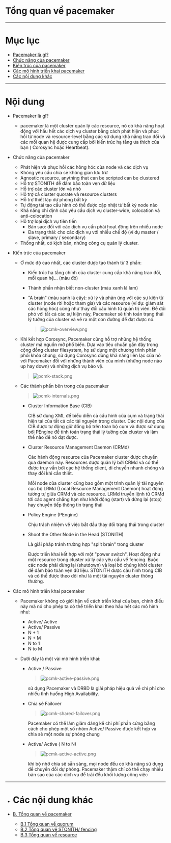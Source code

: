 # Tổng quan về pacemaker


___


# Mục lục

+ [Pacemaker là gì?](#concepts)
+ [Chức năng của pacemaker](#feature)
+ [Kiến trúc của pacemaker](#infras)
+ [Các mô hình triển khai pacemaker](#typically)
+ [Các nội dung khác](#others-content)


___

# Nội dung

+  <a name="concepts">Pacemaker là gì?</a>

	- pacemaker là một cluster quản lý các resource, nó có khả năng hoạt động với hầu hết các dịch vụ cluster bằng cách phát hiện và phục hồi từ node và resource-level bằng các sử dụng khả năng trao đổi và các mối quan hệ được cung cấp bởi kiến trúc hạ tầng ưa thích của bạn ( Corosync hoặc Heartbeat).

+  <a name="feature">Chức năng của pacemaker</a>

	- Phát hiện và phục hồi các hỏng hóc của node và các dịch vụ
	- Không yêu cầu chia sẻ không gian lưu trữ
	- Agnostic resource, anything that can be scripted can be clustered
	- Hỗ trợ STONITH để đảm bảo toàn vẹn dữ liệu
	- Hỗ trợ các cluster lớn và nhỏ
	- Hỗ trợ cả cluster quorate và resource clusters
	- Hỗ trợ thiết lập dự phòng bất kỳ
	- Tự động tái tạo cấu hình có thể được cập nhật từ bất kỳ node nào
	- Khả năng chỉ định các yêu cầu dịch vụ cluster-wide, colocation và anti-colocation
	- Hỗ trợ loại dịch vụ tiên tiến
		- Bản sao: đối với các dịch vụ cần phải hoạt động trên nhiều node
		- Đa trạng thái: cho các dịch vụ với nhiều chế độ (ví dụ master / slave, primary / secondary)
	- Thống nhất, có kịch bản, những công cụ quản lý cluster.

+  <a name="infras">Kiến trúc của pacemaker</a>
	
	- Ở mức độ cao nhất, các cluster được tạo thành từ 3 phần:

		+ Kiến trúc hạ tầng chính của cluster cung cấp khả năng trao đổi, mối quan hệ... (màu đỏ)
		+ Thành phần nhận biết non-cluster  (màu xanh lá lam)
		+ "A brain" (màu xanh lá cây): xử lý và phản ứng với các sự kiện từ cluster (node rời hoặc tham gia) và các resource (ví dụ: giám sát các hỏng hóc) cũng như thay đổi cấu hình từ quản trị viên. Để đối phó với tất cả các sự kiện này, Pacemaker sẽ tính toán trạng thái lý tưởng của cluster và vẽ ra một con đường để đạt được nó.

			> ![pcmk-overview.png](../images/pcmk-overview.png)
	
	- Khi kết hợp Corosync, Pacemaker cũng hỗ trợ những hệ thống cluster mã nguồn mở phổ biến. Dựa vào tiêu chuẩn gần đây trong cộng đồng cluster filesystem, họ sử dụng một chương trình phân phối khóa chung, sử dụng Corosync dùng khả năng liên lạc của nó với Pacemaker đối với những thành viên của mình (những node nào up hay down) và những dịch vụ bảo vệ.

		> ![pcmk-stack.png](../images/pcmk-stack.png)

	- Các thành phần bên trong của pacemaker

		> ![pcmk-internals.png](../images/pcmk-internals.png)

		+ Cluster Information Base (CIB)

			CIB sử dụng XML để biểu diễn cả cấu hình của cụm và trạng thái hiện tại của tất cả các tài nguyên trong cluster. Các nội dung của CIB được tự động giữ đồng bộ trên toàn bộ cụm và được sử dụng bởi PEngine để tính toán trạng thái lý tưởng của cluster và làm thế nào để nó đạt được.

		+ Cluster Resource Management Daemon (CRMd)

			Các hành động resource của Pacemaker cluster được chuyển qua daemon này. Resources được quản lý bởi CRMd và có thể được truy vấn bởi các hệ thống client, di chuyển nhanh chóng và thay đổi khi cần thiết.

			Mỗi node của cluster cũng bao gồm một trình quản lý tài nguyên cục bộ LRMd (Local Resource Management Daemon) hoạt động tương tự giữa CRMd và các resource. LRMd truyền lệnh từ CRMd tới các agent chẳng hạn như khởi động (start) và dừng lại (stop) hay chuyển tiếp thông tin trạng thái 

		+ Policy Engine (PEngine)

			Chịu trách nhiệm về việc bắt đầu thay đổi trạng thái trong cluster

		+ Shoot the Other Node in the Head (STONITH)
			
			Là giải pháp tránh trường hợp "split brain" trong cluster

			Được triển khai kết hợp với một "power switch". Hoạt động như một resource trong cluster xử lý các yêu cầu về fencing. Buộc các node phải dừng lại (shutdown) và loại bỏ chúng khỏi cluster để đảm bảo toàn vẹn dữ liệu. STONITH được cấu hình trong CIB và có thể được theo dõi như là một tài nguyên cluster thông thường.
			
+  <a name="typically">Các mô hình triển khai pacemaker</a>

	- Pacemaker không có giới hận về cách triển khai của bạn, chính điều này mà nó cho phép ta có thể triển khai theo hầu hết các mô hình như:
		+ Active/ Active
		+ Active/ Passive
		+ N + 1
		+ N + M
		+ N to 1
		+ N to M


	- Dưới đây là một vài mô hình triển khai:

		+ Active / Passive
		
			> ![pcmk-active-passive.png](../images/pcmk-active-passive.png)

			sử dụng Pacemaker và DRBD là giải pháp hiệu quả về chi phí cho nhiều tình huống High Availability.

		
		+ Chia sẻ Failover
			
			> ![pcmk-shared-failover.png](../images/pcmk-shared-failover.png)

			Pacemaker có thể làm giảm đáng kể chi phí phần cứng bằng cách cho phép một số nhóm Active/ Passive được kết hợp và chia sẻ một node sự phòng chung

		+ Active/ Active ( N to N)

			> ![pcmk-active-active.png](../images/pcmk-active-active.png)

			khi bộ nhớ chia sẽ sẵn sàng, mọi node đều có khả năng sử dụng để chuyển đổi dự phòng. Pacemaker thậm chí có thể chạy nhiều bản sao của các dịch vụ để trải đều khối lượng công việc
___

- # <a name="others-content">Các nội dung khác</a>

- [B. Tổng quan về pacemaker](pacemaker-overview.md)
	- [B.1 Tổng quan về quorum](quorum-overview.md)
	- [B.2 Tổng quan về STONITH/ fencing](fencing-overview.md)
	- [B.3 Tổng quan về resource](resource-overview.md)
